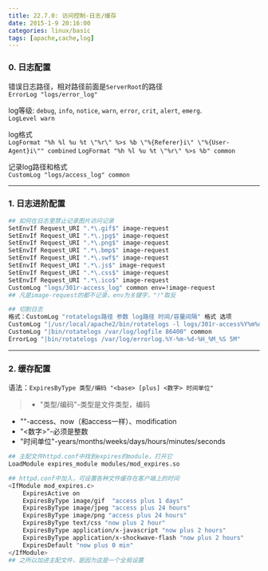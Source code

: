 ```yaml
---
title: 22.7.0: 访问控制-日志/缓存
date: 2015-1-9 20:16:00
categories: linux/basic
tags: [apache,cache,log]
---
```


### 0. 日志配置
错误日志路径，相对路径前面是`ServerRoot`的路径  
`ErrorLog "logs/error_log"`

log等级: `debug`, `info`, `notice`, `warn`, `error`, `crit`, `alert`, `emerg`.  
`LogLevel warn`

log格式  
`LogFormat "%h %l %u %t \"%r\" %>s %b \"%{Referer}i\" \"%{User-Agent}i\"" combined`
`LogFormat "%h %l %u %t \"%r\" %>s %b" common`

记录log路径和格式  
`CustomLog "logs/access_log" common `

---

### 1. 日志进阶配置
``` bash
## 如何在日志里禁止记录图片访问记录
SetEnvIf Request_URI ".*\.gif$" image-request
SetEnvIf Request_URI ".*\.jpg$" image-request
SetEnvIf Request_URI ".*\.png$" image-request
SetEnvIf Request_URI ".*\.bmp$" image-request
SetEnvIf Request_URI ".*\.swf$" image-request
SetEnvIf Request_URI ".*\.js$" image-request
SetEnvIf Request_URI ".*\.css$" image-request
SetEnvIf Request_URI ".*\.ico$" image-request
CustomLog "logs/301r-access_log" common env=!image-request    
## 凡是image-request的都不记录，env为关键字，"!"取反

## 切割日志
格式：CustomLog "rotatelogs路径 参数 log路径 时间/容量间隔" 格式 选项
CustomLog "|/usr/local/apache2/bin/rotatelogs -l logs/301r-access%Y%m%d_log 86400" common env=!image-request
CustomLog "|bin/rotatelogs /var/log/logfile 86400" common
ErrorLog "|bin/rotatelogs /var/log/errorlog.%Y-%m-%d-%H_%M_%S 5M"
```

---

### 2. 缓存配置
语法：`ExpiresByType 类型/编码 "<base> [plus] <数字> 时间单位"`
> * "类型/编码"-类型是文件类型，编码
* "<base>"-access、now（和access一样）、modification
* "<数字>"-必须是整数
* "时间单位"-years/months/weeks/days/hours/minutes/seconds

``` bash
## 主配文件httpd.conf中找到expires的module，打开它
LoadModule expires_module modules/mod_expires.so

## httpd.conf中加入，可设置各种文件缓存在客户端上的时间
<IfModule mod_expires.c>
    ExpiresActive on
    ExpiresByType image/gif  "access plus 1 days"
    ExpiresByType image/jpeg "access plus 24 hours"
    ExpiresByType image/png "access plus 24 hours"
    ExpiresByType text/css "now plus 2 hour"
    ExpiresByType application/x-javascript "now plus 2 hours"
    ExpiresByType application/x-shockwave-flash "now plus 2 hours"
    ExpiresDefault "now plus 0 min"
</IfModule>
## 之所以加进主配文件，是因为这是一个全局设置
```
